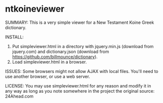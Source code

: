 # ntkoineviewer

SUMMARY:
This is a very simple viewer for a New Testament Koine Greek dictionary.

INSTALL:
1. Put simpleviewer.html in a directory with jquery.min.js (download from jquery.com)
and dictionary.json (download from https://github.com/billmounce/dictionary).
2. Load simpleviewer.html in a browser.

ISSUES:
Some browsers might not allow AJAX with local files. You'll need to use
another browser, or use a web server.

LICENSE:
You may use simpleviewer.html for any reason and modify it in any way as long as
you note somewhere in the project the original source: 24Ahead.com
